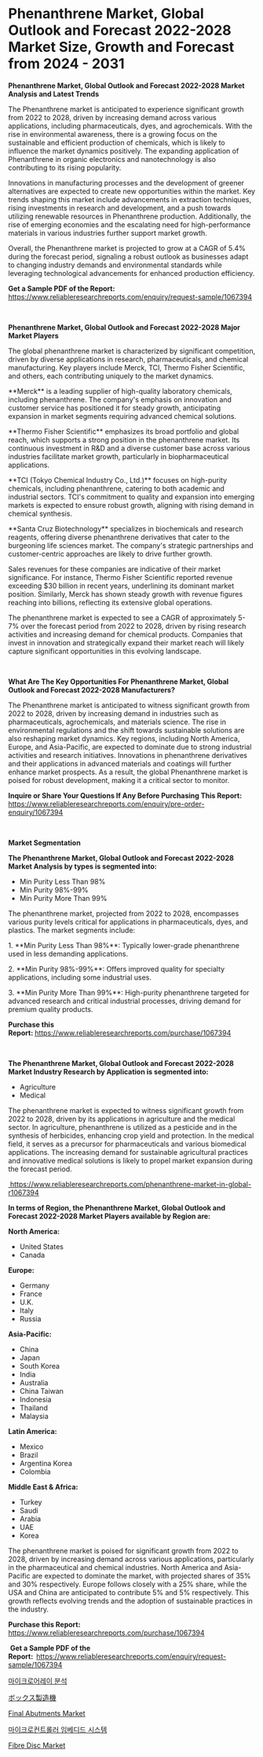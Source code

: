 <p><h1>Phenanthrene Market, Global Outlook and Forecast 2022-2028 Market Size, Growth and Forecast from 2024 - 2031</h1></p><p><strong>Phenanthrene Market, Global Outlook and Forecast 2022-2028 Market Analysis and Latest Trends</strong></p>
<p><p>The Phenanthrene market is anticipated to experience significant growth from 2022 to 2028, driven by increasing demand across various applications, including pharmaceuticals, dyes, and agrochemicals. With the rise in environmental awareness, there is a growing focus on the sustainable and efficient production of chemicals, which is likely to influence the market dynamics positively. The expanding application of Phenanthrene in organic electronics and nanotechnology is also contributing to its rising popularity.</p><p>Innovations in manufacturing processes and the development of greener alternatives are expected to create new opportunities within the market. Key trends shaping this market include advancements in extraction techniques, rising investments in research and development, and a push towards utilizing renewable resources in Phenanthrene production. Additionally, the rise of emerging economies and the escalating need for high-performance materials in various industries further support market growth.</p><p>Overall, the Phenanthrene market is projected to grow at a CAGR of 5.4% during the forecast period, signaling a robust outlook as businesses adapt to changing industry demands and environmental standards while leveraging technological advancements for enhanced production efficiency.</p></p>
<p><strong>Get a Sample PDF of the Report:&nbsp;</strong> <a href="https://www.reliableresearchreports.com/enquiry/request-sample/1067394">https://www.reliableresearchreports.com/enquiry/request-sample/1067394</a></p>
<p>&nbsp;</p>
<p><strong>Phenanthrene Market, Global Outlook and Forecast 2022-2028 Major Market Players</strong></p>
<p><p>The global phenanthrene market is characterized by significant competition, driven by diverse applications in research, pharmaceuticals, and chemical manufacturing. Key players include Merck, TCI, Thermo Fisher Scientific, and others, each contributing uniquely to the market dynamics.</p><p>**Merck** is a leading supplier of high-quality laboratory chemicals, including phenanthrene. The company's emphasis on innovation and customer service has positioned it for steady growth, anticipating expansion in market segments requiring advanced chemical solutions.</p><p>**Thermo Fisher Scientific** emphasizes its broad portfolio and global reach, which supports a strong position in the phenanthrene market. Its continuous investment in R&D and a diverse customer base across various industries facilitate market growth, particularly in biopharmaceutical applications.</p><p>**TCI (Tokyo Chemical Industry Co., Ltd.)** focuses on high-purity chemicals, including phenanthrene, catering to both academic and industrial sectors. TCI's commitment to quality and expansion into emerging markets is expected to ensure robust growth, aligning with rising demand in chemical synthesis.</p><p>**Santa Cruz Biotechnology** specializes in biochemicals and research reagents, offering diverse phenanthrene derivatives that cater to the burgeoning life sciences market. The company's strategic partnerships and customer-centric approaches are likely to drive further growth.</p><p>Sales revenues for these companies are indicative of their market significance. For instance, Thermo Fisher Scientific reported revenue exceeding $30 billion in recent years, underlining its dominant market position. Similarly, Merck has shown steady growth with revenue figures reaching into billions, reflecting its extensive global operations.</p><p>The phenanthrene market is expected to see a CAGR of approximately 5-7% over the forecast period from 2022 to 2028, driven by rising research activities and increasing demand for chemical products. Companies that invest in innovation and strategically expand their market reach will likely capture significant opportunities in this evolving landscape.</p></p>
<p>&nbsp;</p>
<p><strong>What Are The Key Opportunities For Phenanthrene Market, Global Outlook and Forecast 2022-2028 Manufacturers?</strong></p>
<p><p>The Phenanthrene market is anticipated to witness significant growth from 2022 to 2028, driven by increasing demand in industries such as pharmaceuticals, agrochemicals, and materials science. The rise in environmental regulations and the shift towards sustainable solutions are also reshaping market dynamics. Key regions, including North America, Europe, and Asia-Pacific, are expected to dominate due to strong industrial activities and research initiatives. Innovations in phenanthrene derivatives and their applications in advanced materials and coatings will further enhance market prospects. As a result, the global Phenanthrene market is poised for robust development, making it a critical sector to monitor.</p></p>
<p><strong>Inquire or Share Your Questions If Any Before Purchasing This Report:</strong> <a href="https://www.reliableresearchreports.com/enquiry/pre-order-enquiry/1067394">https://www.reliableresearchreports.com/enquiry/pre-order-enquiry/1067394</a></p>
<p>&nbsp;</p>
<p><strong>Market Segmentation</strong></p>
<p><strong>The Phenanthrene Market, Global Outlook and Forecast 2022-2028 Market Analysis by types is segmented into:</strong></p>
<p><ul><li>Min Purity Less Than 98%</li><li>Min Purity 98%-99%</li><li>Min Purity More Than 99%</li></ul></p>
<p><p>The phenanthrene market, projected from 2022 to 2028, encompasses various purity levels critical for applications in pharmaceuticals, dyes, and plastics. The market segments include: </p><p>1. **Min Purity Less Than 98%**: Typically lower-grade phenanthrene used in less demanding applications.</p><p>2. **Min Purity 98%-99%**: Offers improved quality for specialty applications, including some industrial uses.</p><p>3. **Min Purity More Than 99%**: High-purity phenanthrene targeted for advanced research and critical industrial processes, driving demand for premium quality products.</p></p>
<p><strong>Purchase this Report:&nbsp;</strong><a href="https://www.reliableresearchreports.com/purchase/1067394">https://www.reliableresearchreports.com/purchase/1067394</a></p>
<p>&nbsp;</p>
<p><strong>The Phenanthrene Market, Global Outlook and Forecast 2022-2028 Market Industry Research by Application is segmented into:</strong></p>
<p><ul><li>Agriculture</li><li>Medical</li></ul></p>
<p><p>The phenanthrene market is expected to witness significant growth from 2022 to 2028, driven by its applications in agriculture and the medical sector. In agriculture, phenanthrene is utilized as a pesticide and in the synthesis of herbicides, enhancing crop yield and protection. In the medical field, it serves as a precursor for pharmaceuticals and various biomedical applications. The increasing demand for sustainable agricultural practices and innovative medical solutions is likely to propel market expansion during the forecast period.</p></p>
<p><a href="https://www.reliableresearchreports.com/phenanthrene-market-in-global-r1067394">&nbsp;https://www.reliableresearchreports.com/phenanthrene-market-in-global-r1067394</a></p>
<p><strong>In terms of Region, the Phenanthrene Market, Global Outlook and Forecast 2022-2028 Market Players available by Region are:</strong></p>
<p>
    <p> <strong> North America: </strong>
        <ul>
            <li>United States</li>
            <li>Canada</li>
        </ul>
        </p> 
    <p> <strong> Europe: </strong>
        <ul>
            <li>Germany</li>
            <li>France</li>
            <li>U.K.</li>
            <li>Italy</li>
            <li>Russia</li>
        </ul>
        </p> 
    <p> <strong> Asia-Pacific: </strong>
        <ul>
            <li>China</li>
            <li>Japan</li>
            <li>South Korea</li>
            <li>India</li>
            <li>Australia</li>
            <li>China Taiwan</li>
            <li>Indonesia</li>
            <li>Thailand</li>
            <li>Malaysia</li>
        </ul>
        </p> 
    <p> <strong> Latin America: </strong>
        <ul>
            <li>Mexico</li>
            <li>Brazil</li>
            <li>Argentina Korea</li>
            <li>Colombia</li>
        </ul>
        </p> 
    <p> <strong> Middle East & Africa: </strong>
        <ul>
            <li>Turkey</li>
            <li>Saudi</li>
            <li>Arabia</li>
            <li>UAE</li>
            <li>Korea</li>
        </ul>
    </p>
    </p>
<p><p>The phenanthrene market is poised for significant growth from 2022 to 2028, driven by increasing demand across various applications, particularly in the pharmaceutical and chemical industries. North America and Asia-Pacific are expected to dominate the market, with projected shares of 35% and 30% respectively. Europe follows closely with a 25% share, while the USA and China are anticipated to contribute 5% and 5% respectively. This growth reflects evolving trends and the adoption of sustainable practices in the industry.</p></p>
<p><strong>Purchase this Report: </strong><a href="https://www.reliableresearchreports.com/purchase/1067394">https://www.reliableresearchreports.com/purchase/1067394</a></p>
<p>&nbsp;<strong>Get a Sample PDF of the Report:&nbsp;&nbsp;</strong><a href="https://www.reliableresearchreports.com/enquiry/request-sample/1067394">https://www.reliableresearchreports.com/enquiry/request-sample/1067394</a></p>
<p><strong></strong></p>
<p><p><a href="https://medium.com/@nazminrahman651/%EB%A7%88%EC%9D%B4%ED%81%AC%EB%A1%9C%EC%96%B4%EB%A0%88%EC%9D%B4-%EB%B6%84%EC%84%9D-%EC%8B%9C%EC%9E%A5-%EC%A0%90%EC%9C%A0%EC%9C%A8-%EA%B7%9C%EB%AA%A8-%EB%8F%99%ED%96%A5-%EC%82%B0%EC%97%85-%EB%B6%84%EC%84%9D-%EB%B3%B4%EA%B3%A0%EC%84%9C-%EC%9D%91%EC%9A%A9-%EB%B6%84%EC%95%BC%EB%B3%84-%EC%97%B0%EA%B5%AC-%EB%B0%8F-%ED%95%99%EC%88%A0-%EA%B8%B0%EA%B4%80-%EC%A0%9C%EC%95%BD-%EB%B0%8F-%EC%83%9D%EB%AA%85%EA%B3%B5%ED%95%99-%ED%9A%8C%EC%82%AC-%EC%A7%84%EB%8B%A8-%EC%8B%A4%ED%97%98%EC%8B%A4-%EA%B8%B0%ED%83%80-%EC%9C%A0%ED%98%95%EB%B3%84-dna-61e4598ca6ec">마이크로어레이 분석</a></p><p><a href="https://medium.com/@georgeannauce/%E3%82%B0%E3%83%AD%E3%83%BC%E3%83%90%E3%83%AB%E5%B8%82%E5%A0%B4%E3%81%AE%E5%8B%95%E5%90%91-2024%E5%B9%B4%E3%81%8B%E3%82%892031%E5%B9%B4%E3%81%BE%E3%81%A7%E3%81%AE%E3%83%9C%E3%83%83%E3%82%AF%E3%82%B9%E8%A3%BD%E9%80%A0%E6%A9%9F%E5%B8%82%E5%A0%B4%E3%81%AE%E3%83%88%E3%83%AC%E3%83%B3%E3%83%89%E3%81%A8%E6%88%90%E9%95%B7%E5%88%86%E6%9E%90%E3%81%AE%E4%BA%88%E6%B8%AC-3ffc323d2199">ボックス製造機</a></p><p><a href="https://issuu.com/reportprime-2/docs/final-abutments-market-size-2030.pp_2e52291fe97894">Final Abutments Market</a></p><p><a href="https://medium.com/@nazminrahman651/%EB%A7%88%EC%9D%B4%ED%81%AC%EB%A1%9C%EC%BB%A8%ED%8A%B8%EB%A1%A4%EB%9F%AC-%EC%9E%84%EB%B2%A0%EB%94%94%EB%93%9C-%EC%8B%9C%EC%8A%A4%ED%85%9C-%EC%8B%9C%EC%9E%A5-%EA%B8%80%EB%A1%9C%EB%B2%8C-%EB%B0%8F-%EC%A7%80%EC%97%AD-%EB%B6%84%EC%84%9D-%EC%A7%80%EC%97%AD-%EA%B5%AD%EA%B0%80-%EC%88%98%EC%A4%80-%EB%B6%84%EC%84%9D-%EB%B0%8F-%EA%B2%BD%EC%9F%81-%ED%99%98%EA%B2%BD%EC%97%90-%EC%A7%91%EC%A4%91-%EB%B6%84%EC%84%9D-%EB%B0%8F-%EC%98%88%EC%B8%A1-2024-2031-ebacb7fc180e">마이크로컨트롤러 임베디드 시스템</a></p><p><a href="https://medium.com/@josefahauck2023/fibre-disc-industry-analysis-report-its-market-size-share-trends-by-application-region-b0d8b042c363">Fibre Disc Market</a></p></p>